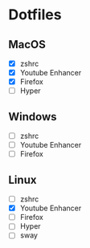 # Dotfiles

## MacOS

- [x] zshrc
- [x] Youtube Enhancer
- [x] Firefox
- [ ] Hyper

## Windows

- [ ] zshrc
- [ ] Youtube Enhancer
- [ ] Firefox

## Linux

- [ ] zshrc
- [x] Youtube Enhancer
- [ ] Firefox
- [ ] Hyper
- [ ] sway
